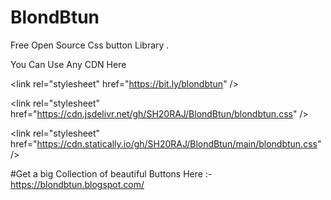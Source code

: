 # BlondBtun
Free Open Source Css button Library .

You Can Use Any CDN Here 

&lt;link rel="stylesheet" href="https://bit.ly/blondbtun" /&gt; <br>

&lt;link rel="stylesheet" href="https://cdn.jsdelivr.net/gh/SH20RAJ/BlondBtun/blondbtun.css" /&gt; <br>

&lt;link rel="stylesheet" href="https://cdn.statically.io/gh/SH20RAJ/BlondBtun/main/blondbtun.css" /&gt; <br>


#Get a big Collection of beautiful Buttons Here :- https://blondbtun.blogspot.com/
